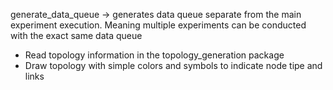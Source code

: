 generate_data_queue -> generates data queue separate from the main experiment execution. Meaning multiple experiments can be conducted with the exact same data queue

- Read topology information in the topology_generation package
- Draw topology with simple colors and symbols to indicate node tipe and links
